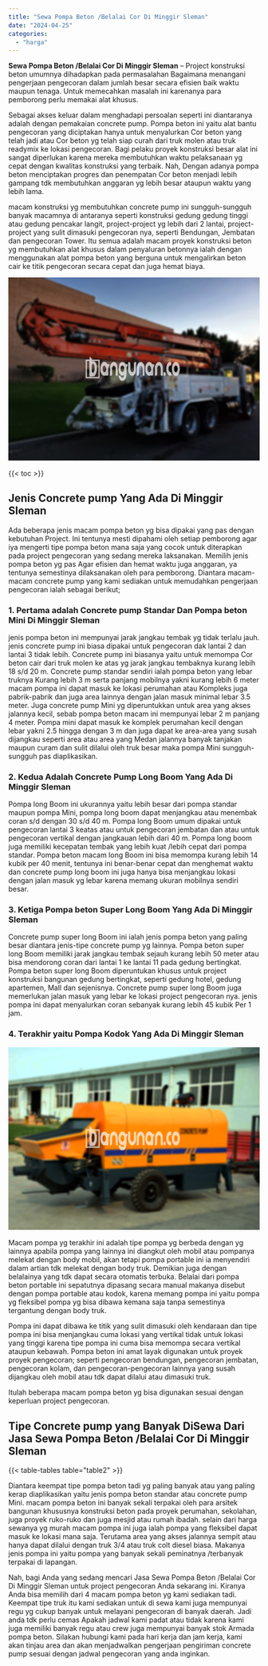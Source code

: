 ```yaml
---
title: "Sewa Pompa Beton /Belalai Cor Di Minggir Sleman"
date: "2024-04-25"
categories: 
  - "harga"
---
```


**Sewa Pompa Beton /Belalai Cor Di Minggir Sleman** – Project konstruksi beton umumnya dihadapkan pada permasalahan Bagaimana menangani pengerjaan pengecoran dalam jumlah besar secara efisien baik waktu maupun tenaga. Untuk memecahkan masalah ini karenanya para pemborong perlu memakai alat khusus.

Sebagai akses keluar dalam menghadapi persoalan seperti ini diantaranya adalah dengan pemakaian concrete pump. Pompa beton ini yaitu alat bantu pengecoran yang diciptakan hanya untuk menyalurkan Cor beton yang telah jadi atau Cor beton yg telah siap curah dari truk molen atau truk readymix ke lokasi pengecoran. Bagi pelaku proyek konstruksi besar alat ini sangat diperlukan karena mereka membutuhkan waktu pelaksanaan yg cepat dengan kwalitas konstruksi yang terbaik. Nah, Dengan adanya pompa beton menciptakan progres dan penempatan Cor beton menjadi lebih gampang tdk membutuhkan anggaran yg lebih besar ataupun waktu yang lebih lama.

macam konstruksi yg membutuhkan concrete pump ini sungguh-sungguh banyak macamnya di antaranya seperti konstruksi gedung gedung tinggi atau gedung pencakar langit, project-project yg lebih dari 2 lantai, project-project yang sulit dimasuki pengecoran nya, seperti Bendungan, Jembatan dan pengecoran Tower. Itu semua adalah macam proyek konstruksi beton yg membutuhkan alat khusus dalam penyaluran betonnya ialah dengan menggunakan alat pompa beton yang berguna untuk mengalirkan beton cair ke titik pengecoran secara cepat dan juga hemat biaya.

![Sewa Pompa Beton /Belalai Cor Di Minggir Sleman](/images/sewa-concrete-pump-06.png)

{{< toc >}}

## Jenis Concrete pump Yang Ada Di Minggir Sleman

Ada beberapa jenis macam pompa beton yg bisa dipakai yang pas dengan kebutuhan Project. Ini tentunya mesti dipahami oleh setiap pemborong agar iya mengerti tipe pompa beton mana saja yang cocok untuk diterapkan pada project pengecoran yang sedang mereka laksanakan. Memilih jenis pompa beton yg pas Agar efisien dan hemat waktu juga anggaran, ya tentunya semestinya dilaksanakan oleh para pemborong. Diantara macam-macam concrete pump yang kami sediakan untuk memudahkan pengerjaan pengecoran ialah sebagai berikut;

### 1\. Pertama adalah Concrete pump Standar Dan Pompa beton Mini Di Minggir Sleman

jenis pompa beton ini mempunyai jarak jangkau tembak yg tidak terlalu jauh. jenis concrete pump ini biasa dipakai untuk pengecoran dak lantai 2 dan lantai 3 tidak lebih. Concrete pump ini biasanya yaitu untuk memompa Cor beton cair dari truk molen ke atas yg jarak jangkau tembaknya kurang lebih 18 s/d 20 m. Concrete pump standar sendiri ialah pompa beton yang lebar truknya Kurang lebih 3 m serta panjang mobilnya yakni kurang lebih 6 meter macam pompa ini dapat masuk ke lokasi perumahan atau Kompleks juga pabrik-pabrik dan juga area lainnya dengan jalan masuk minimal lebar 3.5 meter. Juga concrete pump Mini yg diperuntukkan untuk area yang akses jalannya kecil, sebab pompa beton macam ini mempunyai lebar 2 m panjang 4 meter. Pompa mini dapat masuk ke komplek perumahan kecil dengan lebar yakni 2.5 hingga dengan 3 m dan juga dapat ke area-area yang susah dijangkau seperti area atau area yang Medan jalannya banyak tanjakan maupun curam dan sulit dilalui oleh truk besar maka pompa Mini sungguh-sungguh pas diaplikasikan.

### 2\. Kedua Adalah Concrete Pump Long Boom Yang Ada Di Minggir Sleman

Pompa long Boom ini ukurannya yaitu lebih besar dari pompa standar maupun pompa Mini, pompa long boom dapat menjangkau atau menembak coran s/d dengan 30 s/d 40 m. Pompa long Boom umum dipakai untuk pengecoran lantai 3 keatas atau untuk pengecoran jembatan dan atau untuk pengecoran vertikal dengan jangkauan lebih dari 40 m. Pompa long boom juga memiliki kecepatan tembak yang lebih kuat /lebih cepat dari pompa standar. Pompa beton macam long Boom ini bisa memompa kurang lebih 14 kubik per 40 menit, tentunya ini benar-benar cepat dan menghemat waktu dan concrete pump long boom ini juga hanya bisa menjangkau lokasi dengan jalan masuk yg lebar karena memang ukuran mobilnya sendiri besar.

### 3\. Ketiga Pompa beton Super Long Boom Yang Ada Di Minggir Sleman

Concrete pump super long Boom ini ialah jenis pompa beton yang paling besar diantara jenis-tipe concrete pump yg lainnya. Pompa beton super long Boom memiliki jarak jangkau tembak sejauh kurang lebih 50 meter atau bisa mendorong coran dari lantai 1 ke lantai 11 pada gedung bertingkat. Pompa beton super long Boom diperuntukan khusus untuk project konstruksi bangunan gedung bertingkat, seperti gedung hotel, gedung apartemen, Mall dan sejenisnya. Concrete pump super long Boom juga memerlukan jalan masuk yang lebar ke lokasi project pengecoran nya. jenis pompa ini dapat menyalurkan coran sebanyak kurang lebih 45 kubik Per 1 jam.

### 4\. Terakhir yaitu Pompa Kodok Yang Ada Di Minggir Sleman

![Sewa Pompa Beton /Belalai Cor Di Minggir Sleman](/images/sewa-concrete-pump-07.png)

Macam pompa yg terakhir ini adalah tipe pompa yg berbeda dengan yg lainnya apabila pompa yang lainnya ini diangkut oleh mobil atau pompanya melekat dengan body mobil, akan tetapi pompa portable ini ia menyendiri dalam artian tdk melekat dengan body truk. Demikian juga dengan belalainya yang tdk dapat secara otomatis terbuka. Belalai dari pompa beton portable ini sepatutnya dipasang secara manual makanya disebut dengan pompa portable atau kodok, karena memang pompa ini yaitu pompa yg fleksibel pompa yg bisa dibawa kemana saja tanpa semestinya tergantung dengan body truk.

Pompa ini dapat dibawa ke titik yang sulit dimasuki oleh kendaraan dan tipe pompa ini bisa menjangkau cuma lokasi yang vertikal tidak untuk lokasi yang tinggi karena tipe pompa ini cuma bisa memompa secara vertikal ataupun kebawah. Pompa beton ini amat layak digunakan untuk proyek proyek pengecoran; seperti pengecoran bendungan, pengecoran jembatan, pengecoran kolam, dan pengecoran-pengecoran lainnya yang susah dijangkau oleh mobil atau tdk dapat dilalui atau dimasuki truk.

Itulah beberapa macam pompa beton yg bisa digunakan sesuai dengan keperluan project pengecoran.

## Tipe Concrete pump yang Banyak DiSewa Dari Jasa Sewa Pompa Beton /Belalai Cor Di Minggir Sleman

{{< table-tables table="table2" >}}

Diantara keempat tipe pompa beton tadi yg paling banyak atau yang paling kerap diaplikasikan yaitu jenis pompa beton standar atau concrete pump Mini. macam pompa beton ini banyak sekali terpakai oleh para arsitek bangunan khususnya konstruksi beton pada proyek perumahan, sekolahan, juga proyek ruko-ruko dan juga mesjid atau rumah ibadah. selain dari harga sewanya yg murah macam pompa ini juga ialah pompa yang fleksibel dapat masuk ke lokasi mana saja. Terutama area yang akses jalannya sempit atau hanya dapat dilalui dengan truk 3/4 atau truk colt diesel biasa. Makanya jenis pompa ini yaitu pompa yang banyak sekali peminatnya /terbanyak terpakai di lapangan.

Nah, bagi Anda yang sedang mencari Jasa Sewa Pompa Beton /Belalai Cor Di Minggir Sleman untuk project pengecoran Anda sekarang ini. Kiranya Anda bisa memilih dari 4 macam pompa beton yg kami sediakan tadi. Keempat tipe truk itu kami sediakan untuk di sewa kami juga mempunyai regu yg cukup banyak untuk melayani pengecoran di banyak daerah. Jadi anda tdk perlu cemas Apakah jadwal kami padat atau tidak karena kami juga memiliki banyak regu atau crew juga mempunyai banyak stok Armada pompa beton. Silakan hubungi kami pada hari kerja dan jam kerja, kami akan tinjau area dan akan menjadwalkan pengerjaan pengiriman concrete pump sesuai dengan jadwal pengecoran yang anda inginkan.
